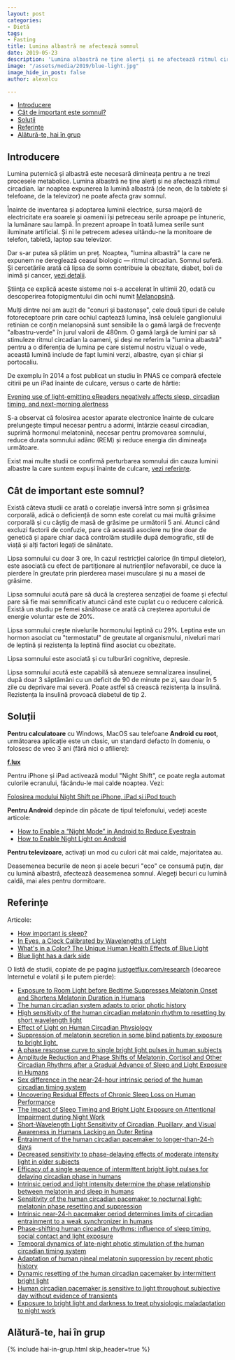```yaml
---
layout: post
categories:
- Dietă
tags:
- Fasting
title: Lumina albastră ne afectează somnul
date: 2019-05-23
description: 'Lumina albastră ne ține alerți și ne afectează ritmul circadian. Iar noaptea expunerea la lumină albastră (de neon, de la tablete și telefoane, de la televizor) ne poate afecta grav somnul.'
image: "/assets/media/2019/blue-light.jpg"
image_hide_in_post: false
author: alexelcu

---
```


- [Introducere](#introducere)
- [Cât de important este somnul?](#cât-de-important-este-somnul)
- [Soluții](#soluții)
- [Referințe](#referințe)
- [Alătură-te, hai în grup](#alătură-te-hai-în-grup)

## Introducere

<p class="intro">Lumina puternică și albastră este necesară dimineața pentru a ne trezi procesele metabolice. Lumina albastră ne ține alerți și ne afectează ritmul circadian. Iar noaptea expunerea la lumină albastră (de neon, de la tablete și telefoane, de la televizor) ne poate afecta grav somnul.</p>

Înainte de inventarea și adoptarea luminii electrice, sursa majoră de electricitate era soarele și oamenii își petreceau serile aproape pe întuneric, la lumânare sau lampă. În prezent aproape în toată lumea serile sunt iluminate artificial. Și ni le petrecem adesea uitându-ne la monitoare de telefon, tabletă, laptop sau televizor.

Dar s-ar putea să plătim un preț. Noaptea, "lumina albastră" la care ne expunem ne dereglează ceasul biologic — ritmul circadian. Somnul suferă. Și cercetările arată că lipsa de somn contribuie la obezitate, diabet, boli de inimă și cancer, [vezi detalii](#cât-de-important-este-somnul).

Știința ce explică aceste sisteme noi s-a accelerat în ultimii 20, odată cu descoperirea fotopigmentului din ochi numit [Melanopsină](https://en.wikipedia.org/wiki/Melanopsin).

Mulți dintre noi am auzit de "conuri și bastonașe", cele două tipuri de celule fotoreceptoare prin care ochiul captează lumina, însă celulele ganglionului retinian ce conțin melanopsină sunt sensibile la o gamă largă de frecvențe "albastru-verde" în jurul valorii de 480nm. O gamă largă de lumini par să stimuleze ritmul circadian la oameni, și deși ne referim la "lumina albastră" pentru a o diferenția de lumina pe care sistemul nostru vizual o vede, această lumină include de fapt lumini verzi, albastre, cyan și chiar și portocaliu.

De exemplu în 2014 a fost publicat un studiu în PNAS ce compară efectele citirii pe un iPad înainte de culcare, versus o carte de hârtie:

[Evening use of light-emitting eReaders negatively affects sleep, circadian timing, and next-morning alertness](https://www.pnas.org/content/112/4/1232)

S-a observat că folosirea acestor aparate electronice înainte de culcare prelungește timpul necesar pentru a adormi, întârzie ceasul circadian, suprimă hormonul melatonină, necesar pentru promovarea somnului, reduce durata somnului adânc (REM) și reduce energia din dimineața următoare.

Exist mai multe studii ce confirmă perturbarea somnului din cauza luminii albastre la care suntem expuși înainte de culcare, [vezi referințe](#referințe).

## Cât de important este somnul?

Există câteva studii ce arată o corelație inversă între somn și grăsimea corporală, adică o deficiență de somn este corelat cu mai multă grăsime corporală și cu câștig de masă de grăsime pe următorii 5 ani. Atunci când excluzi factorii de confuzie, pare că această asociere nu ține doar de genetică și apare chiar dacă controlăm studiile după demografic, stil de viață și alți factori legați de sănătate.

Lipsa somnului cu doar 3 ore, în cazul restricției calorice (în timpul dietelor), este asociată cu efect de partiționare al nutrienților nefavorabil, ce duce la pierdere în greutate prin pierderea masei musculare și nu a masei de grăsime.

Lipsa somnului acută pare să ducă la creșterea senzației de foame și efectul pare să fie mai semnificativ atunci când este cuplat cu o reducere calorică. Există un studiu pe femei sănătoase ce arată că creșterea aportului de energie voluntar este de 20%.

Lipsa somnului crește nivelurile hormonului leptină cu 29%. Leptina este un hormon asociat cu "termostatul" de greutate al organismului, niveluri mari de leptină și rezistența la leptină fiind asociat cu obezitate.

Lipsa somnului este asociată și cu tulburări cognitive, depresie.

Lipsa somnului acută este capabilă să atenueze semnalizarea insulinei, după doar 3 săptămâni cu un deficit de 90 de minute pe zi, sau doar în 5 zile cu deprivare mai severă. Poate astfel să crească rezistența la insulină. Rezistența la insulină provoacă diabetul de tip 2.

## Soluții

**Pentru calculatoare** cu Windows, MacOS sau telefoane **Android cu root**, următoarea aplicație este un clasic, un standard defacto în domeniu, o folosesc de vreo 3 ani (fără nici o afiliere):

**[f.lux](https://justgetflux.com/)**

Pentru iPhone și iPad activează modul "Night Shift", ce poate regla automat culorile ecranului, făcându-le mai calde noaptea. Vezi:

[Folosirea modului Night Shift pe iPhone, iPad și iPod touch](https://support.apple.com/ro-ro/HT207570)

**Pentru Android** depinde din păcate de tipul telefonului, vedeți aceste articole:

- [How to Enable a “Night Mode” in Android to Reduce Eyestrain](https://www.howtogeek.com/270552/how-to-enable-a-night-mode-in-android-to-reduce-eyestrain/)
- [How to Enable Night Light on Android](https://www.wikihow.com/Enable-Night-Light-on-Android)

**Pentru televizoare**, activați un mod cu culori cât mai calde, majoritatea au.

Deasemenea becurile de neon și acele becuri "eco" ce consumă puțin, dar cu lumină albastră, afectează deasemenea somnul. Alegeți becuri cu lumină caldă, mai ales pentru dormitoare.

## Referințe

Articole:

- [How important is sleep?](https://examine.com/nutrition/how-important-is-sleep/)
- [In Eyes, a Clock Calibrated by Wavelengths of Light](https://www.nytimes.com/2011/07/05/health/05light.html?_r=2&pagewanted=all)
- [What's in a Color? The Unique Human Health Effects of Blue Light](https://www.ncbi.nlm.nih.gov/pmc/articles/PMC2831986/pdf/ehp-118-a22.pdf)
- [Blue light has a dark side](https://www.health.harvard.edu/staying-healthy/blue-light-has-a-dark-side)

O listă de studii, copiate de pe pagina [justgetflux.com/research](https://justgetflux.com/research.html) (deoarece Internetul e volatil și le putem pierde):

- [Exposure to Room Light before Bedtime Suppresses Melatonin Onset and Shortens Melatonin Duration in Humans](http://www.ncbi.nlm.nih.gov/pmc/articles/PMC3047226/)
- [The human circadian system adapts to prior photic history](http://www.ncbi.nlm.nih.gov/pmc/articles/PMC3060589/pdf/tjp0589-1095.pdf)
- [High sensitivity of the human circadian melatonin rhythm to resetting by short wavelength light](http://jcem.endojournals.org/content/88/9/4502.long)
- [Effect of Light on Human Circadian Physiology](http://www.ncbi.nlm.nih.gov/pmc/articles/PMC2717723/pdf/nihms128437.pdf)
- [Suppression of melatonin secretion in some blind patients by exposure to bright light.](http://www.nejm.org/doi/pdf/10.1056/NEJM199501053320102)
- [A phase response curve to single bright light pulses in human subjects](http://www.ncbi.nlm.nih.gov/pmc/articles/PMC2342968/pdf/tjp0549-0945.pdf)
- [Amplitude Reduction and Phase Shifts of Melatonin, Cortisol and Other Circadian Rhythms after a Gradual Advance of Sleep and Light Exposure in Humans](http://www.ncbi.nlm.nih.gov/pmc/articles/PMC3281823/pdf/pone.0030037.pdf)
- [Sex difference in the near-24-hour intrinsic period of the human circadian timing system](http://www.ncbi.nlm.nih.gov/pmc/articles/PMC3176605/pdf/pnas.201010666.pdf)
- [Uncovering Residual Effects of Chronic Sleep Loss on Human Performance](http://www.ncbi.nlm.nih.gov/pmc/articles/PMC2892834/pdf/nihms190030.pdf)
- [The Impact of Sleep Timing and Bright Light Exposure on Attentional Impairment during Night Work](http://www.ncbi.nlm.nih.gov/pmc/articles/PMC2574505/pdf/nihms68147.pdf)
- [Short-Wavelength Light Sensitivity of Circadian, Pupillary, and Visual Awareness in Humans Lacking an Outer Retina](http://www.ncbi.nlm.nih.gov/pmc/articles/PMC2151130/)
- [Entrainment of the human circadian pacemaker to longer-than-24-h days](http://www.ncbi.nlm.nih.gov/pmc/articles/PMC1885631/pdf/zpq9081.pdf)
- [Decreased sensitivity to phase-delaying effects of moderate intensity light in older subjects](http://www.ncbi.nlm.nih.gov/pmc/articles/PMC1855248/pdf/nihms20144.pdf)
- [Efficacy of a single sequence of intermittent bright light pulses for delaying circadian phase in humans](http://www.ncbi.nlm.nih.gov/pmc/articles/PMC2761596/pdf/halms394458.pdf)
- [Intrinsic period and light intensity determine the phase relationship between melatonin and sleep in humans](http://www.ncbi.nlm.nih.gov/pmc/articles/PMC2714089/)
- [Sensitivity of the human circadian pacemaker to nocturnal light: melatonin phase resetting and suppression](http://www.ncbi.nlm.nih.gov/pmc/articles/PMC2270041/pdf/tjp0526-0695.pdf)
- [Intrinsic near-24-h pacemaker period determines limits of circadian entrainment to a weak synchronizer in humans](http://www.ncbi.nlm.nih.gov/pmc/articles/PMC61161/pdf/pq2401014027.pdf)
- [Phase-shifting human circadian rhythms: influence of sleep timing, social contact and light exposure](http://www.ncbi.nlm.nih.gov/pmc/articles/PMC1160744/pdf/jphysiol00392-0283.pdf)
- [Temporal dynamics of late-night photic stimulation of the human circadian timing system](http://ajpregu.physiology.org/content/289/3/R839.full.pdf+html)
- [Adaptation of human pineal melatonin suppression by recent photic history](http://jcem.endojournals.org/content/89/7/3610.full.pdf+html)
- [Dynamic resetting of the human circadian pacemaker by intermittent bright light](http://ajpregu.physiology.org/content/279/5/R1574.full.pdf+html)
- [Human circadian pacemaker is sensitive to light throughout subjective day without evidence of transients](http://ajpregu.physiology.org/content/273/5/R1800.full.pdf+html)
- [Exposure to bright light and darkness to treat physiologic maladaptation to night work](http://www.nejm.org/doi/pdf/10.1056/NEJM199005033221801)

## Alătură-te, hai în grup

{% include hai-in-grup.html skip_header=true %}
